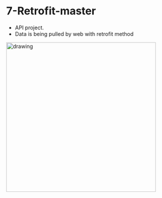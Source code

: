 # 7-Retrofit-master

- API project.
- Data is being pulled by web with retrofit method

<img src="https://user-images.githubusercontent.com/88238748/160487039-cd5e7014-fe5d-458a-92bc-bb4db1d5b458.png" alt="drawing" style="width:400px;"/>

